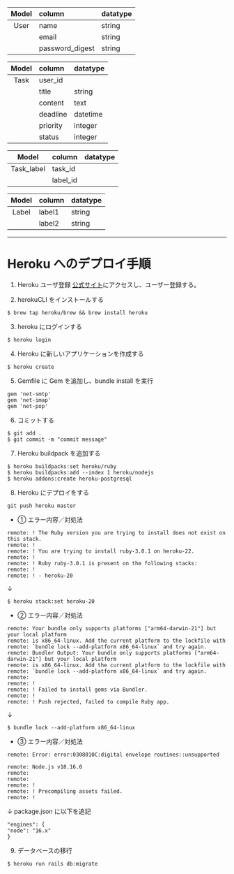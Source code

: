 | Model | column          | datatype |
| :---: | :-------------- | :------- |
| User  | name            | string   |
|       | email           | string   |
|       | password_digest | string   |

| Model | column   | datatype |
| :---: | :------- | :------- |
| Task  | user_id  |          |
|       | title    | string   |
|       | content  | text     |
|       | deadline | datetime |
|       | priority | integer  |
|       | status   | integer  |

|   Model    | column   | datatype |
| :--------: | :------- | :------- |
| Task_label | task_id  |          |
|            | label_id |          |

| Model | column | datatype |
| :---: | :----- | :------- |
| Label | label1 | string   |
|       | label2 | string   |

---

# Heroku へのデプロイ手順

1. Heroku ユーザ登録
   [公式サイト](https://www.heroku.com/)にアクセスし、ユーザー登録する。

2. herokuCLI をインストールする

```
$ brew tap heroku/brew && brew install heroku
```

3. heroku にログインする

```
$ heroku login
```

4. Heroku に新しいアプリケーションを作成する

```
$ heroku create
```

5. Gemfile に Gem を追加し、bundle install を実行

```
gem 'net-smtp'
gem 'net-imap'
gem 'net-pop'
```

6. コミットする

```
$ git add .
$ git commit -m "commit message"
```

7. Heroku buildpack を追加する

```
$ heroku buildpacks:set heroku/ruby
$ heroku buildpacks:add --index 1 heroku/nodejs
$ heroku addons:create heroku-postgresql
```

8. Heroku にデプロイをする

```
git push heroku master
```

- ① エラー内容／対処法

```
remote: ! The Ruby version you are trying to install does not exist on this stack.
remote: !
remote: ! You are trying to install ruby-3.0.1 on heroku-22.
remote: !
remote: ! Ruby ruby-3.0.1 is present on the following stacks:
remote: !
remote: ! - heroku-20
```

↓

```
$ heroku stack:set heroku-20
```

- ② エラー内容／対処法

```
remote: Your bundle only supports platforms ["arm64-darwin-21"] but your local platform
remote: is x86_64-linux. Add the current platform to the lockfile with
remote: `bundle lock --add-platform x86_64-linux` and try again.
remote: Bundler Output: Your bundle only supports platforms ["arm64-darwin-21"] but your local platform
remote: is x86_64-linux. Add the current platform to the lockfile with
remote: `bundle lock --add-platform x86_64-linux` and try again.
remote:
remote: !
remote: ! Failed to install gems via Bundler.
remote: !
remote: ! Push rejected, failed to compile Ruby app.
```

↓

```
$ bundle lock --add-platform x86_64-linux
```

- ③ エラー内容／対処法

```
remote: Error: error:0308010C:digital envelope routines::unsupported

remote: Node.js v18.16.0
remote:
remote:
remote: !
remote: ! Precompiling assets failed.
remote: !
```

↓
package.json に以下を追記

```
"engines": {
"node": "16.x"
}
```

9. データベースの移行

```
$ heroku run rails db:migrate
```
